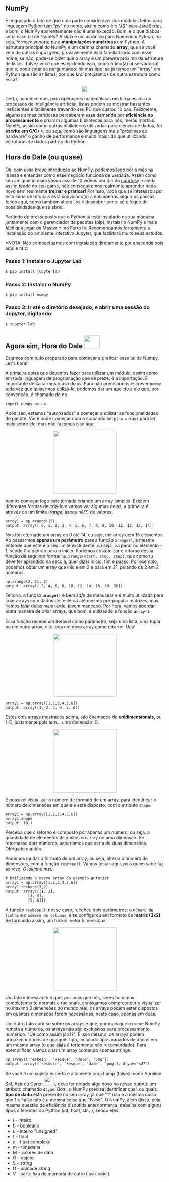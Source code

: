 ## NumPy

É engraçado o fato de que uma parte considerável dos módulos feitos para linguagem Python tem "py" no nome, assim como é o "JS" para JavaScript, e bom, o NumPy aparentemente não é uma exceção. Bom, e o que diabos seria esse tal de NumPy? A sigla é um acrônico para *Numerical Python*, ou seja, fornece suporte para **manipulações numéricas** em Python. A estrutura principal do NumPy é um carinha chamado **array**, que se você vem de outras linguagens, provavelmente está familiarizado com esse nome, se não, pode-se dizer que o array é um parente próximo da estrutura de listas. Talvez você que esteja lendo isso, como ótimo(a) observador(a) que é, pode estar se perguntando: ok mas tipo, se já temos um "array" em Python que são as listas, por que *krai* precisamos de outra estrutura como essa? 

<p align="center">
  <img src="https://i.pinimg.com/236x/82/ae/00/82ae008d189fc10463d8621b60bbb9a0.jpg">
</p>

Certo, acontece que, para operações matemáticas em larga escala ou processos de inteligência artificial, listas podem se mostrar bastantes ineficientes e facilmente travando seu PC que custou 10 pau. Felizmente, algumas almas caridosas perceberam essa demanda por **eficiência no processamento** e criaram algumas bibliotecas para nós, meros mortais. NumPy, assim como outras bibliotecas utilizadas para ciência de dados, foi **escrito em C/C++**, ou seja, como são linguagens mais "próximas ao hardware" o ganho de performance é muito maior do que utilizando estruturas de dados padrão do Python.

## Hora do Dale (ou quase)

Ok, com essa breve introdução ao NumPy, podemos logo pôr a mão na massa e entender como esse negócio funciona de verdade. Assim como seu amiguinho main yasuo assiste 10 vídeos por dia do [courtesy](https://www.youtube.com/channel/UCLGbbmMi8cREKZ_SSZR9ORQ) e ainda assim *feeda* no seu game, não conseguiremos realmente aprender nada novo sem realmente **treinar e praticar!** Por isso, você que se interessou por esta série de tutoriais está convidado(a) a não apenas seguir os passos feitos aqui, como também alterá-los e descobrir por si só o leque de possibilidades que se abriu. 

Partindo do pressuposto que o Python já está instalado na sua máquina, juntamente com o gerenciador de pacotes (pip), instalar o NumPy é mais fácil que jogar de Master Yi no Ferro IV. Recomendamos fortemente a instalação do ambiente interativo Jupyter, que facilitará muito seus estudos.

*NOTA: Não compactuamos com instalação diretamente por anaconda pois aqui é raiz.

### Passo 1: Instalar o Jupyter Lab
```
$ pip install jupyterlab
```

### Passo 2: Instalar o NumPy
```
$ pip install numpy
```

### Passo 3: Ir até o diretório desejado, e abrir uma sessão do Jupyter, digitando:
```
$ jupyter lab
```

## Agora sim, Hora do Dale <img src="https://3.bp.blogspot.com/-weDqm5JxCWQ/VdDtk2WvvSI/AAAAAAAAGh0/7PdkJ_r4ojw/s1600/image%2B187.png" width="50" height="40" >

Estamos com tudo preparado para começar a praticar esse tal de Numpy. Let's bora!!

A primeira coisa que devemos fazer para utilizar um módulo, assim como em toda linguagem de programação que se preze, é a importação. É importante destacarmos o uso do `as`. Para não precisarmos escrever `numpy` toda vez que quisermos utilizá-lo, podemos dar um apelido a ele que, por convenção, é chamado de np.
```
import numpy as np
```
Após isso, estamos "autorizados" a começar a utilizar as funcionalidades do pacote. Você pode começar com o comando `help(np.array)` para ler mais sobre ele, mas não fazemos isso aqui.

<p align="center">
  <img src="https://pbs.twimg.com/media/EBdCJqfW4AAdyir.jpg" height=200>
</p>

Vamos começar logo esta jornada criando um array simples. Existem diferentes formas de criá-lo e vamos ver algumas delas; a primeira é através de um limite (*range*, sacou né!?) de valores.
```
array1 = np.arange(15)
output: array([ 0, 1, 2, 3, 4, 5, 6, 7, 8, 9, 10, 11, 12, 13, 14])
```
Nos foi retornado um array de 0 até 14, ou seja, um array com 15 elementos. Ao passarmos **apenas um parâmetro** para a função `arange()`, a mesma entende que este é o seu limite excludente, ou seja, irá parar no elemento - 1, sendo 0 o padrão para o início. Podemos customizar o retorno dessa função da seguinte forma: `np.arange(start, stop, step)`, que como tu deve ter aprendido na escola, quer dizer início, fim e passo. Por exemplo, podemos obter um array que inicia em 2 e para em 21, pulando de 2 em 2 números. 

```
np.arange(2, 21, 2)
output: array([ 2, 4, 6, 8, 10, 12, 14, 16, 18, 20])
```

Feitoria, a função **`arange()`** é bem *safe* de manusear e é muito utilizada para criar arrays com dados de teste ou até mesmo pré-popular matrizes, mas iremos falar delas mais tarde, jovem mancebo. Por hora, vamos abordar outra maneira de criar arrays, que bom, é utilizando a função **`array()`**. 

Essa função recebe um iterável como parâmetro, seja uma lista, uma tupla ou um outro array, e te joga um novo array como retorno. Uau!

<p align="center">
  <img src="https://media1.tenor.com/images/c3c09dfacd87516c3ba1cdad29aa8aaa/tenor.gif?itemid=7331473" height=200>
</p>

```
array1 = np.array([1,2,3,4,5,6])
output: array([1, 2, 3, 4, 5, 6])
```

Estes dois arrays mostrados acima, são chamados de **unidimensionais**, ou 1-D, justamente pois tem... uma dimensão :D.

<p align="center">
  <img src="https://media1.tenor.com/images/e5e91360089456411ef660428fb48270/tenor.gif?itemid=9900289" height=200>
</p>


É possível visualizar o número de formato de um array, para identificar o número de dimensões em que ele está disposto, com o atributo `shape`.

```
array1 = np.array([1,2,3,4,5,6])
array1.shape
output: (6,)
```

Perceba que o retorno é composto por apenas um número, ou seja, a quantidade de elementos dispostos no array de uma dimensão. Se retornasse dois números, saberíamos que seria de duas dimensões. Obrigado capitão.


Podemos mudar o formato de um array, ou seja, alterar o número de dimensões, com a função `reshape()`. Vamos testar aqui, pois quem sabe faz ao vivo. *O lokinho meu*.

```
# Utilizando o mesmo array do exemplo anterior
array1 = np.array([1,2,3,4,5,6])
array1.reshape(3,2)
output:	array([[1, 2], 
	      [3, 4], 
	      [5, 6]])
```

A função `reshape()`, nesse caso, recebeu dois parâmetros: o `número de linhas` e o `número de colunas`, e se configurou em formato de **matriz (3x2)**. Se tornando assim, um fuckin' vetor bimensional.

<p align="center">
  <img src="https://media1.tenor.com/images/8be72b833a199b2037ffc0d3b83c50b8/tenor.gif?itemid=3404840" height=200>
</p>

Um fato interessante é que, por mais que nós, seres humanos completamente normais e racionais, consigamos compreender e visualizar no máximo 3 dimensões do mundo real, os arrays podem estar dispostos em quantas dimensões forem necessárias, neste caso, apenas em duas.

Um outro fato curioso sobre os arrays é que, por mais que o nome NumPy remeta a números, os arrays não são exclusivos para processamento numérico. "Ué como assim jão??". É isso mesmo, os arrays podem armazenar dados de qualquer tipo, incluindo tipos variados de dados em um mesmo array (o que aliás é fortemente não recomendado). Para exemplificar, vamos criar um array contendo apenas strings:

```
np.array(['reskein', 'xesque', 'dale', 'pog'])
output: array(['reskein', 'xesque', 'dale', 'pog'], dtype='<U7')
```

Se você é um sujeito esperto e altamente pogchamp (talvez mono Aurelion Sol, Azir ou Garen <img src="https://i.kym-cdn.com/photos/images/newsfeed/000/925/494/218.png_large" height=30>), deve ter notado algo novo no nosso output: um atributo chamado ``dtype``. Bom, o NumPy precisa identificar qual, ou quais, **tipo de dado** está presente no seu array, já que "1" não é a mesma coisa que 1 e False não é a mesma coisa que "False". O NumPy, além disso, pela mesma questão de eficiência discutida anteriormente, trabalha com alguns tipos diferentes do Python (int, float, str...), sendo eles:
-   i - inteiro
-   b - booleano
-   u - inteiro "unsigned"
-   f - float
-   c - float complexo
-   m - timedelta 
-   M - valores de data
-   O - objeto
-   S - string
-   U - unicode string
-   V - parte fixa de memória de outro tipo ( void )
